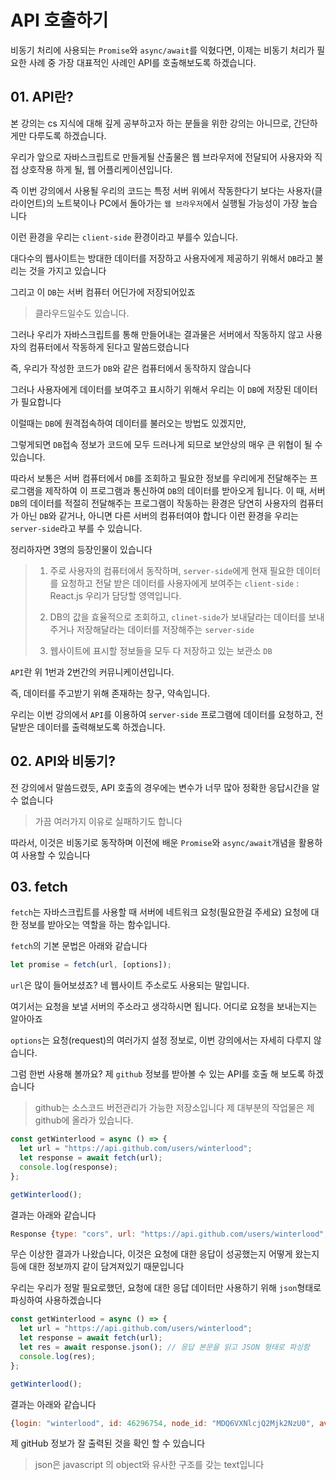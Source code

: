 # API 호출하기

비동기 처리에 사용되는 `Promise`와 `async/await`를 익혔다면, 이제는 비동기 처리가 필요한 사례 중 가장 대표적인 사례인 API를 호출해보도록 하겠습니다.

## 01. API란?

본 강의는 cs 지식에 대해 깊게 공부하고자 하는 분들을 위한 강의는 아니므로, 간단하게만 다루도록 하겠습니다.

우리가 앞으로 자바스크립트로 만들게될 산출물은 웹 브라우저에 전달되어 사용자와 직접 상호작용 하게 될, 웹 어플리케이션입니다.

즉 이번 강의에서 사용될 우리의 코드는 특정 서버 위에서 작동한다기 보다는 사용자(클라이언트)의 노트북이나 PC에서 돌아가는 `웹 브라우저`에서 실행될 가능성이 가장 높습니다

이런 환경을 우리는 `client-side` 환경이라고 부를수 있습니다.

대다수의 웹사이트는 방대한 데이터를 저장하고 사용자에게 제공하기 위해서 `DB`라고 불리는 것을 가지고 있습니다

그리고 이 `DB`는 서버 컴퓨터 어딘가에 저장되어있죠

> 클라우드일수도 있습니다.

그러나 우리가 자바스크립트를 통해 만들어내는 결과물은 서버에서 작동하지 않고 사용자의 컴퓨터에서 작동하게 된다고 말씀드렸습니다

즉, 우리가 작성한 코드가 `DB`와 같은 컴퓨터에서 동작하지 않습니다

그러나 사용자에게 데이터를 보여주고 표시하기 위해서 우리는 이 `DB`에 저장된 데이터가 필요합니다

이럴때는 `DB`에 원격접속하여 데이터를 불러오는 방법도 있겠지만,

그렇게되면 `DB`접속 정보가 코드에 모두 드러나게 되므로 보안상의 매우 큰 위협이 될 수 있습니다.

따라서 보통은 서버 컴퓨터에서 `DB`를 조회하고 필요한 정보를 우리에게 전달해주는 프로그램을 제작하여 이 프로그램과 통신하여 `DB`의 데이터를 받아오게 됩니다. 이 때, 서버 `DB`의 데이터를 적절히 전달해주는 프로그램이 작동하는 환경은 당연히 사용자의 컴퓨터가 아닌 `DB`와 같거나, 아니면 다른 서버의 컴퓨터여야 합니다 이런 환경을 우리는 `server-side`라고 부를 수 있습니다.

정리하자면 3명의 등장인물이 있습니다

> 1. 주로 사용자의 컴퓨터에서 동작하며, `server-side`에게 현재 필요한 데이터를 요청하고 전달 받은 데이터를 사용자에게 보여주는 `client-side` : React.js 우리가 담당할 영역입니다.
>
> 2. DB의 값을 효율적으로 조회하고, `clinet-side`가 보내달라는 데이터를 보내주거나 저장해달라는 데이터를 저장해주는 `server-side`
>
> 3. 웹사이트에 표시할 정보들을 모두 다 저장하고 있는 보관소 `DB`

`API`란 위 1번과 2번간의 커뮤니케이션입니다.

즉, 데이터를 주고받기 위해 존재하는 창구, 약속입니다.

우리는 이번 강의에서 `API`를 이용하여 `server-side` 프로그램에 데이터를 요청하고, 전달받은 데이터를 출력해보도록 하겠습니다.

## 02. API와 비동기?

전 강의에서 말씀드렸듯, API 호출의 경우에는 변수가 너무 많아 정확한 응답시간을 알 수 없습니다

> 가끔 여러가지 이유로 실패하기도 합니다

따라서, 이것은 비동기로 동작하며 이전에 배운 `Promise`와 `async/await`개념을 활용하여 사용할 수 있습니다

## 03. fetch

`fetch`는 자바스크립트를 사용할 때 서버에 네트워크 요청(필요한걸 주세요) 요청에 대한 정보를 받아오는 역할을 하는 함수입니다.

`fetch`의 기본 문법은 아래와 같습니다

```javascript
let promise = fetch(url, [options]);
```

`url`은 많이 들어보셨죠? 네 웹사이트 주소로도 사용되는 말입니다.

여기서는 요청을 보낼 서버의 주소라고 생각하시면 됩니다. 어디로 요청을 보내는지는 알아아죠

`options`는 요청(request)의 여러가지 설정 정보로, 이번 강의에서는 자세히 다루지 않습니다.

그럼 한번 사용해 볼까요? 제 `github` 정보를 받아볼 수 있는 API를 호출 해 보도록 하겠습니다

> github는 소스코드 버전관리가 가능한 저장소입니다 제 대부분의 작업물은 제 github에 올라가 있습니다.

```javascript
const getWinterlood = async () => {
  let url = "https://api.github.com/users/winterlood";
  let response = await fetch(url);
  console.log(response);
};

getWinterlood();
```

결과는 아래와 같습니다

```javascript
Response {type: "cors", url: "https://api.github.com/users/winterlood", redirected: false, status: 200, ok: true…}
```

무슨 이상한 결과가 나왔습니다, 이것은 요청에 대한 응답이 성공했는지 어떻게 왔는지 등에 대한 정보까지 같이 담겨져있기 때문입니다

우리는 우리가 정말 필요로했던, 요청에 대한 응답 데이터만 사용하기 위해 `json`형태로 파싱하여 사용하겠습니다

```javascript
const getWinterlood = async () => {
  let url = "https://api.github.com/users/winterlood";
  let response = await fetch(url);
  let res = await response.json(); // 응답 본문을 읽고 JSON 형태로 파싱함
  console.log(res);
};

getWinterlood();
```

결과는 아래와 같습니다

```javascript
{login: "winterlood", id: 46296754, node_id: "MDQ6VXNlcjQ2Mjk2NzU0", avatar_url: "https://avatars.githubusercontent.com/u/46296754?v=4", gravatar_id: ""…}
```

제 gitHub 정보가 잘 출력된 것을 확인 할 수 있습니다

> json은 javascript 의 object와 유사한 구조를 갖는 text입니다
